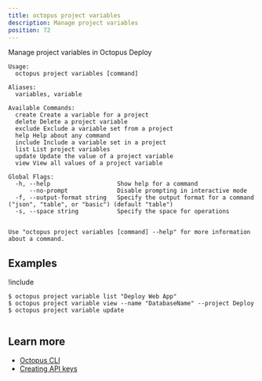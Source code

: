 ```yaml
---
title: octopus project variables
description: Manage project variables
position: 72
---
```


Manage project variables in Octopus Deploy


```text
Usage:
  octopus project variables [command]

Aliases:
  variables, variable

Available Commands:
  create Create a variable for a project
  delete Delete a project variable
  exclude Exclude a variable set from a project
  help Help about any command
  include Include a variable set in a project
  list List project variables
  update Update the value of a project variable
  view View all values of a project variable

Global Flags:
  -h, --help                   Show help for a command
      --no-prompt              Disable prompting in interactive mode
  -f, --output-format string   Specify the output format for a command ("json", "table", or "basic") (default "table")
  -s, --space string           Specify the space for operations


Use "octopus project variables [command] --help" for more information about a command.
```

## Examples

!include <samples-instance>


```text
$ octopus project variable list "Deploy Web App"
$ octopus project variable view --name "DatabaseName" --project Deploy
$ octopus project variable update


```

## Learn more

- [Octopus CLI](/docs/octopus-rest-api/cli/index.md)
- [Creating API keys](/docs/octopus-rest-api/how-to-create-an-api-key.md)